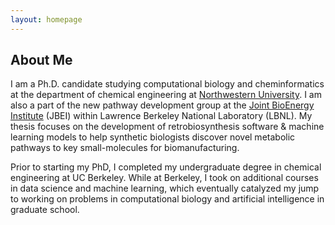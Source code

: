 ```yaml
---
layout: homepage
---
```


## About Me

I am a Ph.D. candidate studying computational biology and cheminformatics at the department of chemical engineering at [Northwestern University](https://northwestern.edu). I am also a part of the new pathway development group at the [Joint BioEnergy Institute](https://jbei.org) (JBEI) within Lawrence Berkeley National Laboratory (LBNL). My thesis focuses on the development of retrobiosynthesis software & machine learning models to help synthetic biologists discover novel metabolic pathways to key small-molecules for biomanufacturing. 

Prior to starting my PhD, I completed my undergraduate degree in chemical engineering at UC Berkeley. While at Berkeley, I took on additional courses in data science and machine learning, which eventually catalyzed my jump to working on problems in computational biology and artificial intelligence in graduate school.